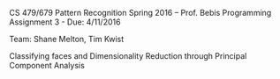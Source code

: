 CS 479/679 Pattern Recognition
Spring 2016 – Prof. Bebis
Programming Assignment 3 - Due: 4/11/2016

Team: Shane Melton, Tim Kwist

Classifying faces and Dimensionality Reduction through Principal Component Analysis